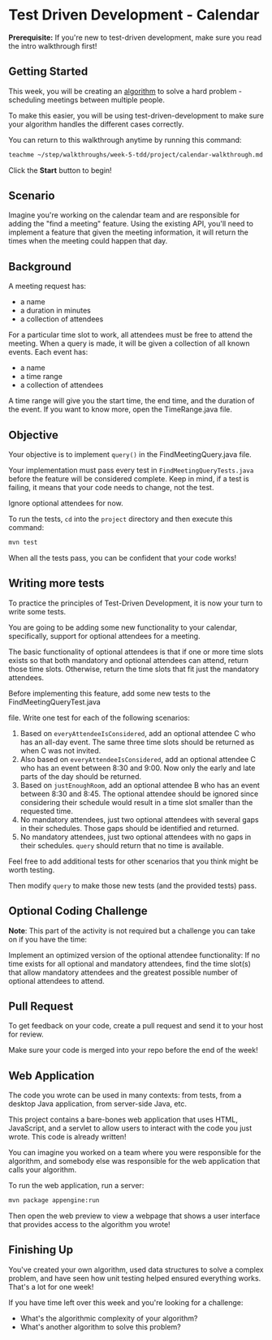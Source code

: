 # Test Driven Development - Calendar

**Prerequisite:** If you're new to test-driven development, make sure you read
the intro walkthrough first!

## Getting Started

This week, you will be creating an
[algorithm](https://en.wikipedia.org/wiki/Algorithm) to solve a hard problem -
scheduling meetings between multiple people.

To make this easier, you will be using test-driven-development to make sure
your algorithm handles the different cases correctly.

You can return to this walkthrough anytime by running this command:

```bash
teachme ~/step/walkthroughs/week-5-tdd/project/calendar-walkthrough.md
```

Click the **Start** button to begin!

## Scenario

Imagine you're working on the calendar team and are responsible for adding the
"find a meeting" feature. Using the existing API, you'll need to implement a
feature that given the meeting information, it will return the times when the
meeting could happen that day.

## Background

A meeting request has:

-   a name
-   a duration in minutes
-   a collection of attendees

For a particular time slot to work, all attendees must be free to attend the
meeting. When a query is made, it will be given a collection of all known
events. Each event has:

-   a name
-   a time range
-   a collection of attendees

A time range will give you the start time, the end time, and the duration of
the event. If you want to know more, open the
<walkthrough-editor-open-file
    filePath="step/walkthroughs/week-5-tdd/project/src/main/java/com/google/sps/TimeRange.java">
  TimeRange.java
</walkthrough-editor-open-file>
file.

## Objective

Your objective is to implement `query()` in the
<walkthrough-editor-open-file
    filePath="step/walkthroughs/week-5-tdd/project/src/main/java/com/google/sps/FindMeetingQuery.java">
  FindMeetingQuery.java
</walkthrough-editor-open-file>
file.

Your implementation must pass every test in `FindMeetingQueryTests.java` before
the feature will be considered complete. Keep in mind, if a test is failing, it
means that your code needs to change, not the test.

Ignore optional attendees for now.

To run the tests, `cd` into the `project` directory and then execute this
command:

```bash
mvn test
```

When all the tests pass, you can be confident that your code works!

## Writing more tests

To practice the principles of Test-Driven Development, it is now your turn to write some tests.

You are going to be adding some new functionality to your calendar, specifically, support for optional attendees for a meeting.

The basic functionality of optional attendees is that if one or more time slots exists so that both mandatory and optional attendees can attend, return those time slots. Otherwise, return the time slots that fit just the mandatory attendees.

Before implementing this feature, add some new tests to the <walkthrough-editor-open-file
    filePath="step/walkthroughs/week-5-tdd/project/src/test/java/com/google/sps/FindMeetingQueryTest.java">
  FindMeetingQueryTest.java
</walkthrough-editor-open-file>

file. Write one test for each of the following scenarios:

1. Based on `everyAttendeeIsConsidered`, add an optional attendee C who has an all-day event. The same three time slots should be returned as when C was not invited.
2. Also based on `everyAttendeeIsConsidered`, add an optional attendee C who has an event between 8:30 and 9:00. Now only the early and late parts of the day should be returned.
3. Based on `justEnoughRoom`, add an optional attendee B who has an event between 8:30 and 8:45. The optional attendee should be ignored since considering their schedule would result in a time slot smaller than the requested time.
4. No mandatory attendees, just two optional attendees with several gaps in their schedules. Those gaps should be identified and returned.
5. No mandatory attendees, just two optional attendees with no gaps in their schedules. `query` should return that no time is available.

Feel free to add additional tests for other scenarios that you think might be worth testing.

Then modify `query` to make those new tests (and the provided tests) pass.


## Optional Coding Challenge

**Note**: This part of the activity is not required but a challenge you can take on if you have the time:

Implement an optimized version of the optional attendee functionality: If no time exists for all optional and mandatory attendees, find the time slot(s) that allow mandatory attendees and the greatest possible number of optional attendees to attend.

## Pull Request

To get feedback on your code, create a pull request and send it to your host
for review.

Make sure your code is merged into your repo before the end of the week!

## Web Application

The code you wrote can be used in many contexts: from tests, from a desktop Java
application, from server-side Java, etc.

This project contains a bare-bones web application that uses HTML, JavaScript,
and a servlet to allow users to interact with the code you just wrote. This code
is already written!

You can imagine you worked on a team where you were responsible for the
algorithm, and somebody else was responsible for the web application that calls
your algorithm.

To run the web application, run a server:

```bash
mvn package appengine:run
```

Then open the web preview to view a webpage that shows a user interface that
provides access to the algorithm you wrote!

## Finishing Up

<walkthrough-conclusion-trophy></walkthrough-conclusion-trophy>

You've created your own algorithm, used data structures to solve a complex
problem, and have seen how unit testing helped ensured everything works. That's
a lot for one week!

If you have time left over this week and you're looking for a challenge:

-   What's the algorithmic complexity of your algorithm?
-   What's another algorithm to solve this problem?
